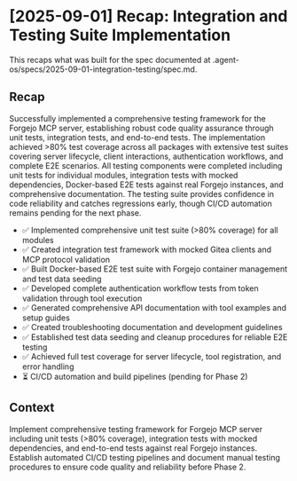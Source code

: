 # [2025-09-01] Recap: Integration and Testing Suite Implementation

This recaps what was built for the spec documented at .agent-os/specs/2025-09-01-integration-testing/spec.md.

## Recap

Successfully implemented a comprehensive testing framework for the Forgejo MCP server, establishing robust code quality assurance through unit tests, integration tests, and end-to-end tests. The implementation achieved >80% test coverage across all packages with extensive test suites covering server lifecycle, client interactions, authentication workflows, and complete E2E scenarios. All testing components were completed including unit tests for individual modules, integration tests with mocked dependencies, Docker-based E2E tests against real Forgejo instances, and comprehensive documentation. The testing suite provides confidence in code reliability and catches regressions early, though CI/CD automation remains pending for the next phase.

- ✅ Implemented comprehensive unit test suite (>80% coverage) for all modules
- ✅ Created integration test framework with mocked Gitea clients and MCP protocol validation
- ✅ Built Docker-based E2E test suite with Forgejo container management and test data seeding
- ✅ Developed complete authentication workflow tests from token validation through tool execution
- ✅ Generated comprehensive API documentation with tool examples and setup guides
- ✅ Created troubleshooting documentation and development guidelines
- ✅ Established test data seeding and cleanup procedures for reliable E2E testing
- ✅ Achieved full test coverage for server lifecycle, tool registration, and error handling
- ⏳ CI/CD automation and build pipelines (pending for Phase 2)

## Context

Implement comprehensive testing framework for Forgejo MCP server including unit tests (>80% coverage), integration tests with mocked dependencies, and end-to-end tests against real Forgejo instances. Establish automated CI/CD testing pipelines and document manual testing procedures to ensure code quality and reliability before Phase 2.